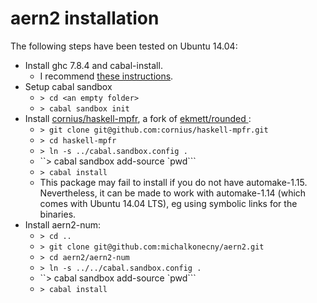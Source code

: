 # aern2 installation

The following steps have been tested on Ubuntu 14.04:

* Install ghc 7.8.4 and cabal-install.
  * I recommend [these instructions](https://github.com/bitemyapp/learnhaskell/blob/master/install.md).
* Setup cabal sandbox
  * `> cd <an empty folder>`
  * `> cabal sandbox init`
* Install [cornius/haskell-mpfr](https://github.com/comius/haskell-mpfr), a fork of [ekmett/rounded
](https://github.com/ekmett/rounded):
  * `> git clone git@github.com:cornius/haskell-mpfr.git`
  * `> cd haskell-mpfr`
  * `> ln -s ../cabal.sandbox.config .`
  * ``> cabal sandbox add-source `pwd```
  * `> cabal install`
  * This package may fail to install if you do not have automake-1.15.  Nevertheless, it can be made to work with automake-1.14 (which comes with Ubuntu 14.04 LTS), eg using symbolic links for the binaries.
* Install aern2-num:
  * `> cd ..`
  * `> git clone git@github.com:michalkonecny/aern2.git`
  * `> cd aern2/aern2-num`
  * `> ln -s ../../cabal.sandbox.config .`
  * ``> cabal sandbox add-source `pwd```
  * `> cabal install`
